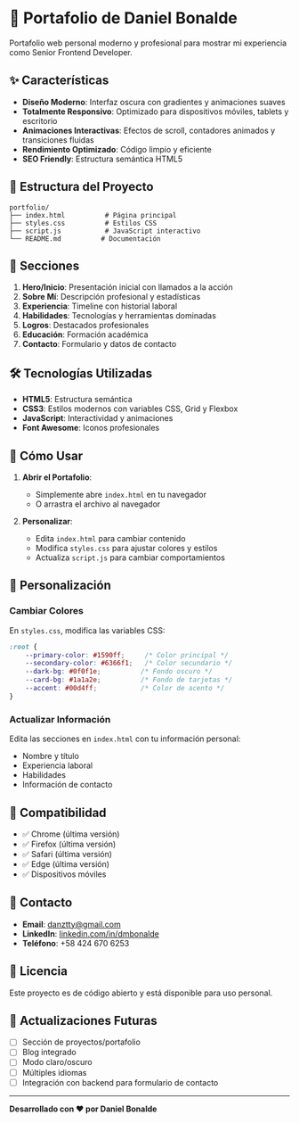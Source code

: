 # 🚀 Portafolio de Daniel Bonalde

Portafolio web personal moderno y profesional para mostrar mi experiencia como Senior Frontend Developer.

## ✨ Características

- **Diseño Moderno**: Interfaz oscura con gradientes y animaciones suaves
- **Totalmente Responsivo**: Optimizado para dispositivos móviles, tablets y escritorio
- **Animaciones Interactivas**: Efectos de scroll, contadores animados y transiciones fluidas
- **Rendimiento Optimizado**: Código limpio y eficiente
- **SEO Friendly**: Estructura semántica HTML5

## 📂 Estructura del Proyecto

```
portfolio/
├── index.html          # Página principal
├── styles.css          # Estilos CSS
├── script.js           # JavaScript interactivo
└── README.md          # Documentación
```

## 🎨 Secciones

1. **Hero/Inicio**: Presentación inicial con llamados a la acción
2. **Sobre Mí**: Descripción profesional y estadísticas
3. **Experiencia**: Timeline con historial laboral
4. **Habilidades**: Tecnologías y herramientas dominadas
5. **Logros**: Destacados profesionales
6. **Educación**: Formación académica
7. **Contacto**: Formulario y datos de contacto

## 🛠️ Tecnologías Utilizadas

- **HTML5**: Estructura semántica
- **CSS3**: Estilos modernos con variables CSS, Grid y Flexbox
- **JavaScript**: Interactividad y animaciones
- **Font Awesome**: Iconos profesionales

## 🚀 Cómo Usar

1. **Abrir el Portafolio**:
   - Simplemente abre `index.html` en tu navegador
   - O arrastra el archivo al navegador

2. **Personalizar**:
   - Edita `index.html` para cambiar contenido
   - Modifica `styles.css` para ajustar colores y estilos
   - Actualiza `script.js` para cambiar comportamientos

## 🎨 Personalización

### Cambiar Colores

En `styles.css`, modifica las variables CSS:

```css
:root {
    --primary-color: #1590ff;     /* Color principal */
    --secondary-color: #6366f1;   /* Color secundario */
    --dark-bg: #0f0f1e;          /* Fondo oscuro */
    --card-bg: #1a1a2e;          /* Fondo de tarjetas */
    --accent: #00d4ff;           /* Color de acento */
}
```

### Actualizar Información

Edita las secciones en `index.html` con tu información personal:
- Nombre y título
- Experiencia laboral
- Habilidades
- Información de contacto

## 📱 Compatibilidad

- ✅ Chrome (última versión)
- ✅ Firefox (última versión)
- ✅ Safari (última versión)
- ✅ Edge (última versión)
- ✅ Dispositivos móviles

## 📧 Contacto

- **Email**: danztty@gmail.com
- **LinkedIn**: [linkedin.com/in/dmbonalde](https://www.linkedin.com/in/dmbonalde)
- **Teléfono**: +58 424 670 6253

## 📝 Licencia

Este proyecto es de código abierto y está disponible para uso personal.

## 🔄 Actualizaciones Futuras

- [ ] Sección de proyectos/portafolio
- [ ] Blog integrado
- [ ] Modo claro/oscuro
- [ ] Múltiples idiomas
- [ ] Integración con backend para formulario de contacto

---

**Desarrollado con ❤️ por Daniel Bonalde**


